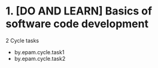 # 1. [DO AND LEARN] Basics of software code development

2 Cycle tasks

- by.epam.cycle.task1
- by.epam.cycle.task2
